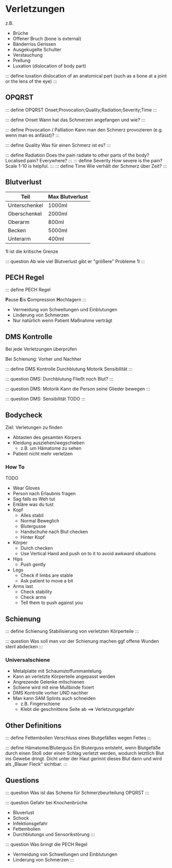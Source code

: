 # Verletzungen

z.B.
+ Brüche
+ Offener Bruch (bone is external)
+ Bänderriss Gerissen
+ Ausgekugelte Schulter
+ Verstauchung
+ Prellung
+ Luxation (dislocation of body part)

::: define luxation
dislocation of an anatomical part (such as a bone at a joint or the lens of the eye)
:::



## OPQRST

::: define OPQRST
Onset;Provocation;Quality;Radiation;Severity;Time
:::


::: define Onset
Wann hat das Schmerzen angefangen und wie?
:::

::: define Provocation / Palliation
Kann man den Schmerz provozieren (e.g. wenn man es anfässt)?
:::

::: define Quality
Was für einen Schmerz ist es?
:::

::: define Radiation
Does the pain radiate to other parts of the body? Localised pain? Everywhere?
:::
::: define Severity
How severe is the pain? Scale 1-10 is helpful.
:::
::: define Time
Wie verhält der Schmerz über Zeit?
:::

## Blutverlust

Teil | Max Blutverlust
---|---
Unterschenkel |1000ml
 Oberschenkel  |2000ml
 Oberarm |800ml
 Becken |5000ml
 Unterarm |400ml

1l ist die kritische Grenze

::: question Ab wie viel Blutverlust gibt er "größere" Probleme
1l
:::

## PECH Regel

::: define PECH Regel

**P**ause **E**is **C**ompression **H**ochlagern
:::

- Vermeidung von Schwellungen und Einblutungen
- Linderung von Schmerzen
- Nur natürlich wenn Patient Maßnahme verträgt

## DMS Kontrolle

Bei jede Verletzungen überprüfen

Bei Schienung: Vorher und Nachher 

::: define DMS Kontrolle
Durchblutung
Motorik
Sensibilität
:::

::: question DMS: Durchblutung
Fließt noch Blut?
:::

::: question DMS: Motorik
Kann die Person seine Glieder bewegen
:::

::: question DMS: Sensibilität
TODO
:::

## Bodycheck

Ziel: Verletungen zu finden

- Abtasten des gesamten Körpers
- Kleidung ausziehen/wegschieben
  - z.B. um Hämatome zu sehen
- Patient nicht mehr verletzen


### How To

TODO

- Wear Gloves
- Person nach Erlaubnis fragen
- Sag falls es Weh tut
- Erkläre was du tust
- Kopf
  - Alles stabil
  - Normal Beweglich
  - Blutergusse
  - Handschuhe nach Blut checken
  - Hinter Kopf
- Körper
  - Durch checken
  - Use Vertical Hand and push on to it to avoid awkward situations
- Hips
  - Push gently
- Legs
  - Check if limbs are stable
  - Ask patient to move a bit
- Arms last
  - Check stability
  - Check arms
  - Tell them to push against you



## Schienung

::: define Schienung
Stabilisierung von verletzten Körperteile
:::

::: question Was soll man vor der Schienung machen
ggf offene Wunden steril abdecken
:::

### Universalschiene

- Metalplatte mit Schaumstoffummantelung
- Kann an verletzte Körperteile angepasst werden
- Angrezende Gelenke mitschienen
- Schiene wird mit eine Mullbinde fixiert
- DMS Kontrolle vorher UND nachher
- Man kann SAM Splints auch schneiden
  - z.B. Fingerschiene
  - Klebt die geschnittene Seite ab ==> Verletzungsgefahr


## Other Definitions

::: define Fettembolien
Verschluss eines Blutgefäßes wegen Fettes
:::

::: define Hämatome/Bluterguss
Ein Bluterguss entsteht, wenn Blutgefäße durch einen Stoß oder einen Schlag verletzt werden, wodurch letztlich Blut ins Gewebe dringt. Dicht unter der Haut gerinnt dieses Blut dann und wird als „Blauer Fleck“ sichtbar.
:::


## Questions

::: question Was ist das Schema für Schmerzbeurteilung
OPQRST
:::

::: question Gefahr bei Knochenbrüche
+ Bluverlust
+ Schock
+ Infektionsgefahr
+ Fettembolien
+ Durchblutungs und Sensorikstörung
:::

::: question Was bringt die PECH Regel
- Vermeidung von Schwellungen und Einblutungen
- Linderung von Schmerzen
:::